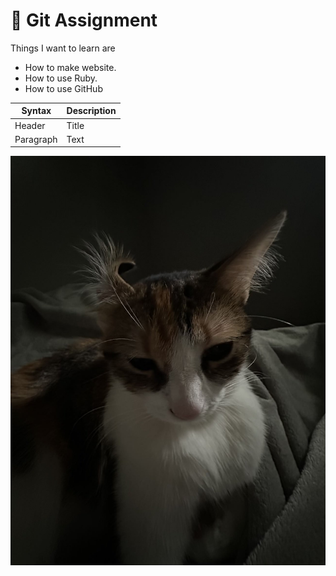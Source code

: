 # :wave: Git Assignment

Things I want to learn are

- How to make website.
- How to use Ruby.
- How to use GitHub

| Syntax    | Description |
| --------- | ----------- |
| Header    | Title       |
| Paragraph | Text        |

![This is an image](image.jpg)

